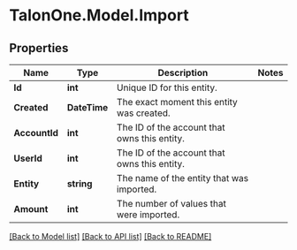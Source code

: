 # TalonOne.Model.Import
## Properties

Name | Type | Description | Notes
------------ | ------------- | ------------- | -------------
**Id** | **int** | Unique ID for this entity. | 
**Created** | **DateTime** | The exact moment this entity was created. | 
**AccountId** | **int** | The ID of the account that owns this entity. | 
**UserId** | **int** | The ID of the account that owns this entity. | 
**Entity** | **string** | The name of the entity that was imported.  | 
**Amount** | **int** | The number of values that were imported. | 

[[Back to Model list]](../README.md#documentation-for-models) [[Back to API list]](../README.md#documentation-for-api-endpoints) [[Back to README]](../README.md)

